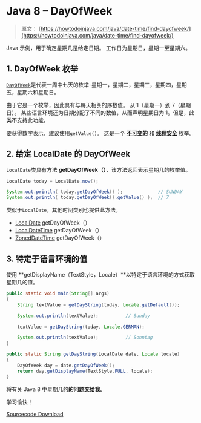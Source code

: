 # Java 8 – DayOfWeek

> 原文： [https://howtodoinjava.com/java/date-time/find-dayofweek/](https://howtodoinjava.com/java/date-time/find-dayofweek/)

Java 示例，用于确定星期几是给定日期。 工作日为星期日，星期一至星期六。

## 1\. DayOfWeek 枚举

[`DayOfWeek`](https://docs.oracle.com/javase/8/docs/api/java/time/DayOfWeek.html)是代表一周中七天的枚举-星期一，星期二，星期三，星期四，星期五，星期六和星期日。

由于它是一个枚举，因此具有与每天相关的序数值。 从 1（星期一）到 7（星期日）。 某些语言环境还为日期分配了不同的数值，从而声明星期日为 1。但是，此类不支持此功能。

要获得数字表示，建议使用`getValue()`。 这是一个 [**不可变的**](https://howtodoinjava.com/java/basics/how-to-make-a-java-class-immutable/) 和 [**线程安全**](https://howtodoinjava.com/java/multi-threading/what-is-thread-safety/) 枚举。

## 2\. 给定 LocalDate 的 DayOfWeek

`LocalDate`类具有方法 **getDayOfWeek（）**，该方法返回表示星期几的枚举值。

```java
LocalDate today = LocalDate.now();

System.out.println( today.getDayOfWeek() );				// SUNDAY
System.out.println( today.getDayOfWeek().getValue() );	// 7

```

类似于`LocalDate`，其他时间类别也提供此方法。

*   [LocalDate](https://howtodoinjava.com/java/date-time/java-time-localdate-class/) getDayOfWeek（）
*   [LocalDateTime](https://howtodoinjava.com/java/date-time/java-localdatetime-class/) getDayOfWeek（）
*   [ZonedDateTime](https://howtodoinjava.com/java/date-time/zoneddatetime-class/) getDayOfWeek（）

## 3\. 特定于语言环境的值

使用 **getDisplayName（TextStyle，Locale）**以特定于语言环境的方式获取星期几的值。

```java
public static void main(String[] args) 
{	
	String textValue = getDayString(today, Locale.getDefault());

	System.out.println(textValue);			// Sunday

	textValue = getDayString(today, Locale.GERMAN);

	System.out.println(textValue);			// Sonntag
}

public static String getDayString(LocalDate date, Locale locale) 
{
    DayOfWeek day = date.getDayOfWeek();
    return day.getDisplayName(TextStyle.FULL, locale);
}

```

将有关 Java 8 中星期几的**的问题交给我。**

学习愉快！

[Sourcecode Download](https://github.com/lokeshgupta1981/Core-Java/tree/master/src/com/howtodoinjava/core/datetime)